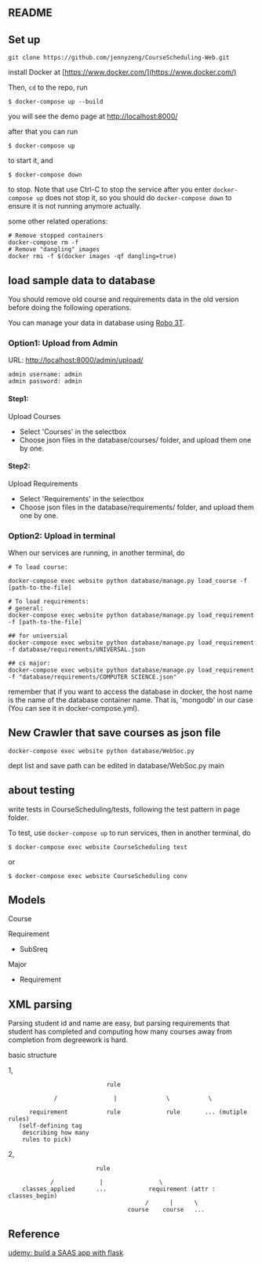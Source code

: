 ## README

## Set up

```
git clone https://github.com/jennyzeng/CourseScheduling-Web.git
```

install Docker at [https://www.docker.com/](https://www.docker.com/)

Then, `cd` to the repo, run

```
$ docker-compose up --build
```

you will see the demo page at [http://localhost:8000/](http://localhost:8000/)

after that you can run 

```
$ docker-compose up
```

to start it, and 
```
$ docker-compose down
```
to stop. Note that use Ctrl-C to stop the service after you enter `docker-compose up` does not stop it, so
you should do `docker-compose down` to ensure it is not running anymore actually.

some other related operations:

```
# Remove stopped containers
docker-compose rm -f
# Remove "dangling" images
docker rmi -f $(docker images -qf dangling=true)
```
## load sample data to database
You should remove old course and requirements data in the old version before doing the following operations.

You can manage your data in database using [Robo 3T](https://robomongo.org/).

### Option1: Upload from Admin

URL: [http://localhost:8000/admin/upload/](http://localhost:8000/admin/upload/)
```
admin username: admin  
admin password: admin
```

#### Step1:

Upload Courses

- Select 'Courses' in the selectbox
- Choose json files in the database/courses/ folder, and upload them one by one.

#### Step2:

Upload Requirements

- Select  'Requirements' in the selectbox
- Choose json files in the database/requirements/ folder, and upload them one by one.

### Option2: Upload in terminal

When our services are running, in another terminal, do

```
# To load course: 

docker-compose exec website python database/manage.py load_course -f [path-to-the-file] 

# To load requirements:
# general:
docker-compose exec website python database/manage.py load_requirement -f [path-to-the-file]

## for universial
docker-compose exec website python database/manage.py load_requirement -f database/requirements/UNIVERSAL.json

## cs major:
docker-compose exec website python database/manage.py load_requirement -f "database/requirements/COMPUTER SCIENCE.json" 
```
remember that if you want to access the database in docker, the host name is the name of the database container name. 
That is, 'mongodb' in our case (You can see it in docker-compose.yml). 


## New Crawler that save courses as json file

```
docker-compose exec website python database/WebSoc.py
```
dept list and save path can be edited in database/WebSoc.py main

## about testing

write tests in CourseScheduling/tests, following the test pattern in page folder.

To test, use `docker-compose up` to run services,
then in another terminal, 
do 

```
$ docker-compose exec website CourseScheduling test
```
or 

```
$ docker-compose exec website CourseScheduling conv
```

## Models

Course

Requirement
- SubSreq

Major
- Requirement

## XML parsing 

Parsing student id and name are easy, but parsing requirements that student has completed and computing how many courses away from completion from degreework is hard.

basic structure

1,  
```                        
                            rule 
 	       
 	         /                |              \           \

      requirement           rule             rule		... (mutiple rules)
   (self-defining tag                    
    describing how many
    rules to pick)
```
2,    
```                   
                         rule
 
		    /             |                \       
    classes_applied      ...            requirement (attr : classes_begin)
                                       /      |      \
                                  course    course   ...
```

## Reference

[udemy: build a SAAS app with flask](https://www.udemy.com/the-build-a-saas-app-with-flask-course)
